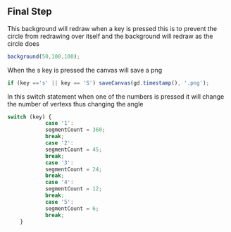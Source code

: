 ## Final Step

This background will redraw when a key is pressed
this is to prevent the circle from redrawing over itself
and the background will redraw as the circle does

```js
background(50,100,100);
```

When the s key is pressed the canvas will save a png

```js
if (key =='s' || key == 'S') saveCanvas(gd.timestamp(), '.png');
```

In this switch statement when one of the numbers is pressed it will change
the number of vertexs thus changing the angle

```js
switch (key) {
            case '1':
            segmentCount = 360;
            break;
            case '2':
            segmentCount = 45;
            break;
            case '3':
            segmentCount = 24;
            break;
            case '4':
            segmentCount = 12;
            break;
            case '5':
            segmentCount = 6;
            break;
    }
```
